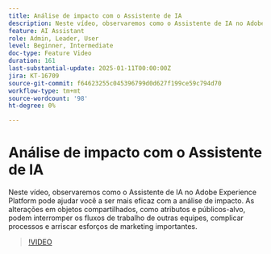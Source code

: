 ```yaml
---
title: Análise de impacto com o Assistente de IA
description: Neste vídeo, observaremos como o Assistente de IA no Adobe Experience Platform pode ajudar você a ser mais eficaz com a análise de impacto. As alterações em objetos compartilhados, como atributos e públicos-alvo, podem interromper os fluxos de trabalho de outras equipes, complicar processos e arriscar esforços de marketing importantes.
feature: AI Assistant
role: Admin, Leader, User
level: Beginner, Intermediate
doc-type: Feature Video
duration: 161
last-substantial-update: 2025-01-11T00:00:00Z
jira: KT-16709
source-git-commit: f64623255c045396799d0d627f199ce59c794d70
workflow-type: tm+mt
source-wordcount: '98'
ht-degree: 0%

---
```



# Análise de impacto com o Assistente de IA

Neste vídeo, observaremos como o Assistente de IA no Adobe Experience Platform pode ajudar você a ser mais eficaz com a análise de impacto. As alterações em objetos compartilhados, como atributos e públicos-alvo, podem interromper os fluxos de trabalho de outras equipes, complicar processos e arriscar esforços de marketing importantes.

>[!VIDEO](https://video.tv.adobe.com/v/3441685/?learn=on&enablevpops&captions=por_br)
